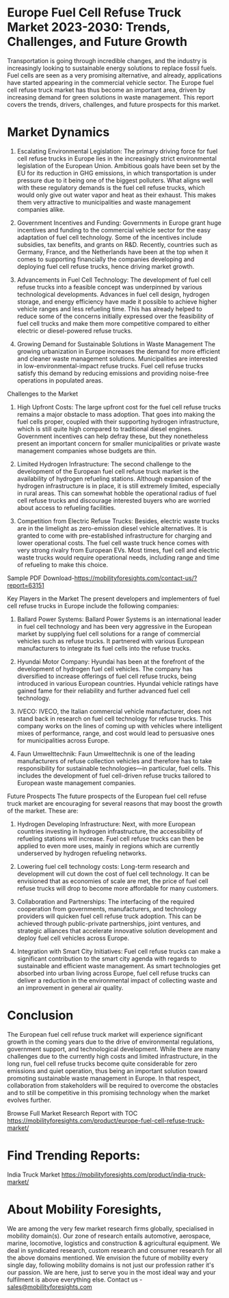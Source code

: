 # Europe Fuel Cell Refuse Truck Market 2023-2030: Trends, Challenges, and Future Growth
Transportation is going through incredible changes, and the industry is increasingly looking to sustainable energy solutions to replace fossil fuels. Fuel cells are seen as a very promising alternative, and already, applications have started appearing in the commercial vehicle sector. The Europe fuel cell refuse truck market has thus become an important area, driven by increasing demand for green solutions in waste management. This report covers the trends, drivers, challenges, and future prospects for this market.

# Market Dynamics
1. Escalating Environmental Legislation:
The primary driving force for fuel cell refuse trucks in Europe lies in the increasingly strict environmental legislation of the European Union. Ambitious goals have been set by the EU for its reduction in GHG emissions, in which transportation is under pressure due to it being one of the biggest polluters. What aligns well with these regulatory demands is the fuel cell refuse trucks, which would only give out water vapor and heat as their exhaust. This makes them very attractive to municipalities and waste management companies alike.

2. Government Incentives and Funding:
Governments in Europe grant huge incentives and funding to the commercial vehicle sector for the easy adaptation of fuel cell technology. Some of the incentives include subsidies, tax benefits, and grants on R&D. Recently, countries such as Germany, France, and the Netherlands have been at the top when it comes to supporting financially the companies developing and deploying fuel cell refuse trucks, hence driving market growth.

3. Advancements in Fuel Cell Technology:
The development of fuel cell refuse trucks into a feasible concept was underpinned by various technological developments. Advances in fuel cell design, hydrogen storage, and energy efficiency have made it possible to achieve higher vehicle ranges and less refueling time. This has already helped to reduce some of the concerns initially expressed over the feasibility of fuel cell trucks and make them more competitive compared to either electric or diesel-powered refuse trucks.

4. Growing Demand for Sustainable Solutions in Waste Management
The growing urbanization in Europe increases the demand for more efficient and cleaner waste management solutions. Municipalities are interested in low-environmental-impact refuse trucks. Fuel cell refuse trucks satisfy this demand by reducing emissions and providing noise-free operations in populated areas.

Challenges to the Market
1. High Upfront Costs:
 The large upfront cost for the fuel cell refuse trucks remains a major obstacle to mass adoption. That goes into making the fuel cells proper, coupled with their supporting hydrogen infrastructure, which is still quite high compared to traditional diesel engines. Government incentives can help defray these, but they nonetheless present an important concern for smaller municipalities or private waste management companies whose budgets are thin.

2. Limited Hydrogen Infrastructure: The second challenge to the development of the European fuel cell refuse truck market is the availability of hydrogen refueling stations. Although expansion of the hydrogen infrastructure is in place, it is still extremely limited, especially in rural areas. This can somewhat hobble the operational radius of fuel cell refuse trucks and discourage interested buyers who are worried about access to refueling facilities.

3. Competition from Electric Refuse Trucks:
Besides, electric waste trucks are in the limelight as zero-emission diesel vehicle alternatives. It is granted to come with pre-established infrastructure for charging and lower operational costs. The fuel cell waste truck hence comes with very strong rivalry from European EVs. Most times, fuel cell and electric waste trucks would require operational needs, including range and time of refueling to make this choice.



Sample PDF Download-https://mobilityforesights.com/contact-us/?report=63151





Key Players in the Market
The present developers and implementers of fuel cell refuse trucks in Europe include the following companies:

1. Ballard Power Systems:
Ballard Power Systems is an international leader in fuel cell technology and has been very aggressive in the European market by supplying fuel cell solutions for a range of commercial vehicles such as refuse trucks. It partnered with various European manufacturers to integrate its fuel cells into the refuse trucks.

2. Hyundai Motor Company:
Hyundai has been at the forefront of the development of hydrogen fuel cell vehicles. The company has diversified to increase offerings of fuel cell refuse trucks, being introduced in various European countries. Hyundai vehicle ratings have gained fame for their reliability and further advanced fuel cell technology.
3. IVECO:
IVECO, the Italian commercial vehicle manufacturer, does not stand back in research on fuel cell technology for refuse trucks. This company works on the lines of coming up with vehicles where intelligent mixes of performance, range, and cost would lead to persuasive ones for municipalities across Europe.

4. Faun Umwelttechnik:
Faun Umwelttechnik is one of the leading manufacturers of refuse collection vehicles and therefore has to take responsibility for sustainable technologies—in particular, fuel cells. This includes the development of fuel cell-driven refuse trucks tailored to European waste management companies.

Future Prospects
The future prospects of the European fuel cell refuse truck market are encouraging for several reasons that may boost the growth of the market. These are:

1. Hydrogen Developing Infrastructure:
Next, with more European countries investing in hydrogen infrastructure, the accessibility of refueling stations will increase. Fuel cell refuse trucks can then be applied to even more uses, mainly in regions which are currently underserved by hydrogen refueling networks.

2. Lowering fuel cell technology costs:
Long-term research and development will cut down the cost of fuel cell technology. It can be envisioned that as economies of scale are met, the price of fuel cell refuse trucks will drop to become more affordable for many customers.

3. Collaboration and Partnerships:
The interfacing of the required cooperation from governments, manufacturers, and technology providers will quicken fuel cell refuse truck adoption. This can be achieved through public-private partnerships, joint ventures, and strategic alliances that accelerate innovative solution development and deploy fuel cell vehicles across Europe.

4. Integration with Smart City Initiatives:
Fuel cell refuse trucks can make a significant contribution to the smart city agenda with regards to sustainable and efficient waste management. As smart technologies get absorbed into urban living across Europe, fuel cell refuse trucks can deliver a reduction in the environmental impact of collecting waste and an improvement in general air quality.

# Conclusion
The European fuel cell refuse truck market will experience significant growth in the coming years due to the drive of environmental regulations, government support, and technological development. While there are many challenges due to the currently high costs and limited infrastructure, in the long run, fuel cell refuse trucks become quite considerable for zero emissions and quiet operation, thus being an important solution toward promoting sustainable waste management in Europe. In that respect, collaboration from stakeholders will be required to overcome the obstacles and to still be competitive in this promising technology when the market evolves further.








Browse Full Market Research Report with TOC https://mobilityforesights.com/product/europe-fuel-cell-refuse-truck-market/

# Find Trending Reports:
India Truck Market https://mobilityforesights.com/product/india-truck-market/


# About Mobility Foresights,
We are among the very few market research firms globally, specialised in mobility domain(s). Our zone of research entails automotive, aerospace, marine, locomotive, logistics and construction & agricultural equipment. We deal in syndicated research, custom research and consumer research for all the above domains mentioned.
We envision the future of mobility every single day, following mobility domains is not just our profession rather it's our passion. We are here, just to serve you in the most ideal way and your fulfilment is above everything else. Contact us -  sales@mobilityforesights.com 





